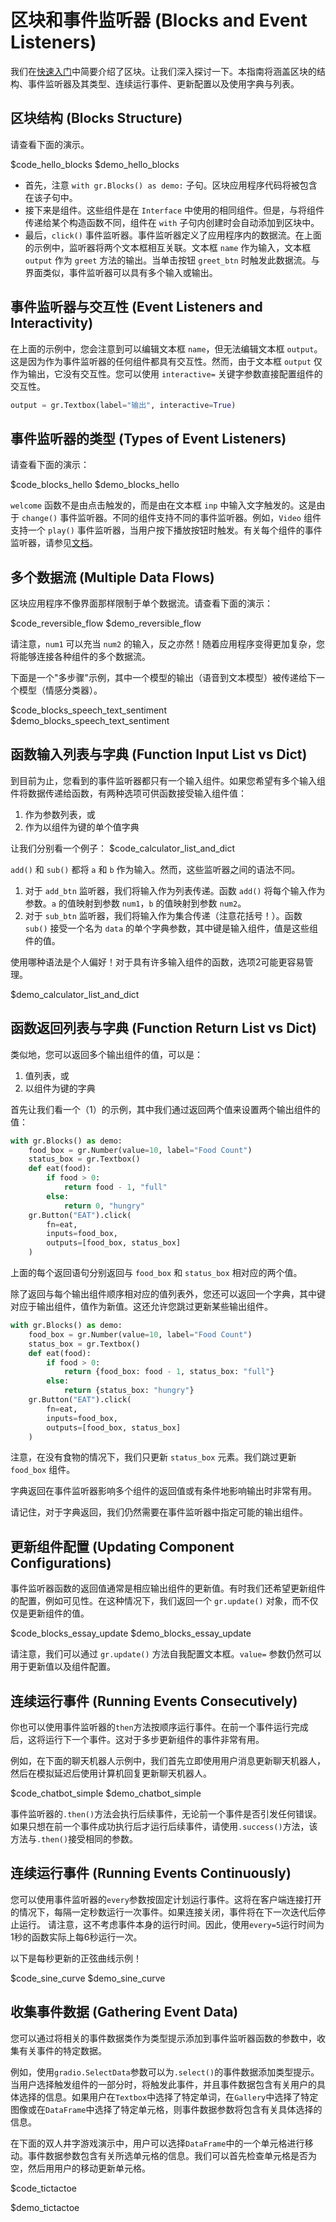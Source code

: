 # 区块和事件监听器 (Blocks and Event Listeners)

我们在[快速入门](https://gradio.app/quickstart/#blocks-more-flexibility-and-control)中简要介绍了区块。让我们深入探讨一下。本指南将涵盖区块的结构、事件监听器及其类型、连续运行事件、更新配置以及使用字典与列表。

## 区块结构 (Blocks Structure)

请查看下面的演示。

$code_hello_blocks
$demo_hello_blocks

- 首先，注意 `with gr.Blocks() as demo:` 子句。区块应用程序代码将被包含在该子句中。
- 接下来是组件。这些组件是在 `Interface` 中使用的相同组件。但是，与将组件传递给某个构造函数不同，组件在 `with` 子句内创建时会自动添加到区块中。
- 最后，`click()` 事件监听器。事件监听器定义了应用程序内的数据流。在上面的示例中，监听器将两个文本框相互关联。文本框 `name` 作为输入，文本框 `output` 作为 `greet` 方法的输出。当单击按钮 `greet_btn` 时触发此数据流。与界面类似，事件监听器可以具有多个输入或输出。

## 事件监听器与交互性 (Event Listeners and Interactivity)

在上面的示例中，您会注意到可以编辑文本框 `name`，但无法编辑文本框 `output`。这是因为作为事件监听器的任何组件都具有交互性。然而，由于文本框 `output` 仅作为输出，它没有交互性。您可以使用 `interactive=` 关键字参数直接配置组件的交互性。

```python
output = gr.Textbox(label="输出", interactive=True)
```

## 事件监听器的类型 (Types of Event Listeners)

请查看下面的演示：

$code_blocks_hello
$demo_blocks_hello

`welcome` 函数不是由点击触发的，而是由在文本框 `inp` 中输入文字触发的。这是由于 `change()` 事件监听器。不同的组件支持不同的事件监听器。例如，`Video` 组件支持一个 `play()` 事件监听器，当用户按下播放按钮时触发。有关每个组件的事件监听器，请参见[文档](http://gradio.app/docs#components)。

## 多个数据流 (Multiple Data Flows)

区块应用程序不像界面那样限制于单个数据流。请查看下面的演示：

$code_reversible_flow
$demo_reversible_flow

请注意，`num1` 可以充当 `num2` 的输入，反之亦然！随着应用程序变得更加复杂，您将能够连接各种组件的多个数据流。

下面是一个"多步骤"示例，其中一个模型的输出（语音到文本模型）被传递给下一个模型（情感分类器）。

$code_blocks_speech_text_sentiment
$demo_blocks_speech_text_sentiment

## 函数输入列表与字典 (Function Input List vs Dict)

到目前为止，您看到的事件监听器都只有一个输入组件。如果您希望有多个输入组件将数据传递给函数，有两种选项可供函数接受输入组件值：

1. 作为参数列表，或
2. 作为以组件为键的单个值字典

让我们分别看一个例子：
$code_calculator_list_and_dict

`add()` 和 `sub()` 都将 `a` 和 `b` 作为输入。然而，这些监听器之间的语法不同。

1. 对于 `add_btn` 监听器，我们将输入作为列表传递。函数 `add()` 将每个输入作为参数。`a` 的值映射到参数 `num1`，`b` 的值映射到参数 `num2`。
2. 对于 `sub_btn` 监听器，我们将输入作为集合传递（注意花括号！）。函数 `sub()` 接受一个名为 `data` 的单个字典参数，其中键是输入组件，值是这些组件的值。

使用哪种语法是个人偏好！对于具有许多输入组件的函数，选项2可能更容易管理。

$demo_calculator_list_and_dict

## 函数返回列表与字典 (Function Return List vs Dict)

类似地，您可以返回多个输出组件的值，可以是：

1. 值列表，或
2. 以组件为键的字典

首先让我们看一个（1）的示例，其中我们通过返回两个值来设置两个输出组件的值：


```python
with gr.Blocks() as demo:
    food_box = gr.Number(value=10, label="Food Count")
    status_box = gr.Textbox()
    def eat(food):
        if food > 0:
            return food - 1, "full"
        else:
            return 0, "hungry"
    gr.Button("EAT").click(
        fn=eat, 
        inputs=food_box,
        outputs=[food_box, status_box]
    )
```

上面的每个返回语句分别返回与 `food_box` 和 `status_box` 相对应的两个值。

除了返回与每个输出组件顺序相对应的值列表外，您还可以返回一个字典，其中键对应于输出组件，值作为新值。这还允许您跳过更新某些输出组件。


```python
with gr.Blocks() as demo:
    food_box = gr.Number(value=10, label="Food Count")
    status_box = gr.Textbox()
    def eat(food):
        if food > 0:
            return {food_box: food - 1, status_box: "full"}
        else:
            return {status_box: "hungry"}
    gr.Button("EAT").click(
        fn=eat, 
        inputs=food_box,
        outputs=[food_box, status_box]
    )
```

注意，在没有食物的情况下，我们只更新 `status_box` 元素。我们跳过更新 `food_box` 组件。

字典返回在事件监听器影响多个组件的返回值或有条件地影响输出时非常有用。

请记住，对于字典返回，我们仍然需要在事件监听器中指定可能的输出组件。

## 更新组件配置 (Updating Component Configurations)

事件监听器函数的返回值通常是相应输出组件的更新值。有时我们还希望更新组件的配置，例如可见性。在这种情况下，我们返回一个 `gr.update()` 对象，而不仅仅是更新组件的值。

$code_blocks_essay_update
$demo_blocks_essay_update

请注意，我们可以通过 `gr.update()` 方法自我配置文本框。`value=` 参数仍然可以用于更新值以及组件配置。

## 连续运行事件 (Running Events Consecutively)

你也可以使用事件监听器的`then`方法按顺序运行事件。在前一个事件运行完成后，这将运行下一个事件。这对于多步更新组件的事件非常有用。

例如，在下面的聊天机器人示例中，我们首先立即使用用户消息更新聊天机器人，然后在模拟延迟后使用计算机回复更新聊天机器人。

$code_chatbot_simple
$demo_chatbot_simple

事件监听器的`.then()`方法会执行后续事件，无论前一个事件是否引发任何错误。如果只想在前一个事件成功执行后才运行后续事件，请使用`.success()`方法，该方法与`.then()`接受相同的参数。

## 连续运行事件 (Running Events Continuously)

您可以使用事件监听器的`every`参数按固定计划运行事件。这将在客户端连接打开的情况下，每隔一定秒数运行一次事件。如果连接关闭，事件将在下一次迭代后停止运行。
请注意，这不考虑事件本身的运行时间。因此，使用`every=5`运行时间为1秒的函数实际上每6秒运行一次。

以下是每秒更新的正弦曲线示例！

$code_sine_curve
$demo_sine_curve

## 收集事件数据 (Gathering Event Data)

您可以通过将相关的事件数据类作为类型提示添加到事件监听器函数的参数中，收集有关事件的特定数据。

例如，使用`gradio.SelectData`参数可以为`.select()`的事件数据添加类型提示。当用户选择触发组件的一部分时，将触发此事件，并且事件数据包含有关用户的具体选择的信息。如果用户在`Textbox`中选择了特定单词，在`Gallery`中选择了特定图像或在`DataFrame`中选择了特定单元格，则事件数据参数将包含有关具体选择的信息。

在下面的双人井字游戏演示中，用户可以选择`DataFrame`中的一个单元格进行移动。事件数据参数包含有关所选单元格的信息。我们可以首先检查单元格是否为空，然后用用户的移动更新单元格。

$code_tictactoe

$demo_tictactoe